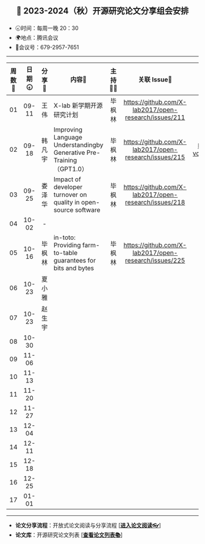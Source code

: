 ## <p align="center">🍁 2023-2024（秋）开源研究论文分享组会安排</p>

- 🕣时间：每周一晚 20：30
- 🌍地点：腾讯会议
- 📠会议号：679-2957-7651


****


| 周数📆| 日期🕣| 分享🙋 | 内容📒                                                       | 主持💂‍♂️ |   关联 Issue📌   | 视频记录🎥 |
| :---: | :---: | :----: | ------------------------------------------------------------ | :----: | :---------------: | :--------: |
|  01   | 09-11 |  王 伟  | X-lab 新学期开源研究计划  | 毕枫林 | https://github.com/X-lab2017/open-research/issues/211 | https://www.bilibili.com/video/BV1tH4y1D7HE/ |
|  02   | 09-18 | 韩凡宇 | Improving Language Understandingby Generative Pre-Training（GPT1.0）| 毕枫林 | https://github.com/X-lab2017/open-research/issues/215 | https://www.bilibili.com/video/BV1Ym4y15779/?vd_source=6afe4b8be94a864bf36064ef28580424 |
|  03   | 09-25 | 娄泽华 | Impact of developer turnover on quality in open-source software | 毕枫林 | https://github.com/X-lab2017/open-research/issues/218 | https://www.bilibili.com/video/BV17w411c7TL/ |
|  04   | 10-02 | - |  |  |  |  |
|  05   | 10-16 | 毕枫林 | in-toto: Providing farm-to-table guarantees for bits and bytes | 毕枫林 | https://github.com/X-lab2017/open-research/issues/225 | https://www.bilibili.com/video/BV13w411w7qh |
|  06   | 10-23 | 夏小雅 |  |  |  |  |
|  07   | 10-23 | 赵生宇 |  |  |  |  |
|  08   | 10-30 |  |  |  |  |  |
|  09   | 11-06 |  |  |  |  |  |
|  10   | 11-13 |  |  |  |  |  |
|  11   | 11-20 |  |  |  |  |  |
|  12   | 11-27 |  |  |  |  |  |
|  13   | 12-04 |  |  |  |  |  |
|  14   | 12-11 |  |  |  |  |  |
|  15   | 12-18 |  |  |  |  |  |
|  16   | 12-25 |  |  |  |  |  |
|  17   | 01-01 |  |  |  |  |  |


****

* **论文分享流程**：开放式论文阅读与分享流程 [[**进入论文阅读👓**](https://github.com/X-lab2017/open-research/tree/main/OpenReading "论文阅读")]
* **论文库**：开源研究论文列表 [[**查看论文列表📚**](https://github.com/X-lab2017/open-research/blob/main/openlist.md "论文列表")]
